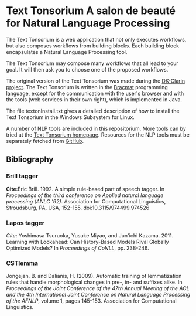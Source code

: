 # Text Tonsorium     A salon de beauté for Natural Language Processing

The Text Tonsorium is a web application that not only executes workflows, but also composes workflows from building blocks. 
Each building block encapsulates a Natural Language Processing tool.

The Text Tonsorium may compose many workflows that all lead to your goal. 
It will then ask you to choose one of the proposed workflows.

The original version of the Text Tonsorium was made during the [DK-Clarin project](https://dkclarin.ku.dk/).
The Text Tonsorium is written in the [Bracmat](https://github.com/BartJongejan/Bracmat) programming language, except for the communication with the user's browser and with the tools (web services in their own right), which is implemented in Java.

The file textonInstall.txt gives a detailed description of how to install the Text Tonsorium in the Windows Subsystem for Linux.

A number of NLP tools are included in this repositorium. More tools can by tried at the [Text Tonsorium homepage](https://cst.dk/texton/).
Resources for the NLP tools must be separately fetched from [GitHub](https://github.com/kuhumcst/texton-linguistic-resources). 

## Bibliography

### Brill tagger
**Cite**:Eric Brill. 1992. A simple rule-based part of speech tagger. In *Proceedings of the third conference on Applied natural language processing (ANLC '92)*.
Association for Computational Linguistics, Stroudsburg, PA, USA, 152-155. doi:10.3115/974499.974526

### Lapos tagger
*Cite*: Yoshimasa Tsuruoka, Yusuke Miyao, and Jun'ichi Kazama. 2011. Learning with Lookahead: Can History-Based Models Rival Globally Optimized Models? In *Proceedings of CoNLL*, pp. 238-246.

### CSTlemma
Jongejan, B. and Dalianis, H. (2009). Automatic training
of lemmatization rules that handle morphological
changes in pre-, in- and suffixes alike. In *Proceedings
of the Joint Conference of the 47th Annual Meeting of
the ACL and the 4th International Joint Conference on
Natural Language Processing of the AFNLP*, volume 1,
pages 145–153. Association for Computational Linguistics.


